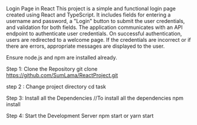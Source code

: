 Login Page in React
This project is a simple and functional login page created using React and TypeScript.
It includes fields for entering a username and password, a "Login" button to submit the user credentials, and validation for both fields. 
The application communicates with an API endpoint to authenticate user credentials. 
On successful authentication, users are redirected to a welcome page. If the credentials are incorrect or if there are errors, appropriate messages are displayed to the user. 

Ensure node.js and npm are installed already.

Step 1: Clone the Repository
git clone https://github.com/SumLama/ReactProject.git

step 2 : Change project directory
cd task

Step 3: Install all the  Dependencies
//To install all the dependencies
npm install

Step 4: Start the Development Server
npm start or yarn start
